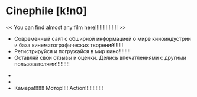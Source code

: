 # Сinephile [k!n0]
<< You can find almost any film here!!!!!!!!!!!!!!! >>

- Современный сайт с обширной информацией о мире киноиндустрии и база кинематографических творений!!!!!!
- Регистрируйся и погружайся в мир кино!!!!!!!!
- Оставляй свои отзывы и оценки. Делись впечатлениями с другими пользователями!!!!!!!!!
*
*
* Камера!!!!!!! Мотор!!!! Action!!!!!!!!!!!!
